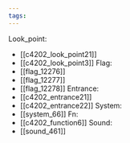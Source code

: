 ```yaml
---
tags:
---
```

Look_point:
- [[c4202_look_point21]]
- [[c4202_look_point3]]
Flag:
- [[flag_12276]]
- [[flag_12277]]
- [[flag_12278]]
Entrance:
- [[c4202_entrance21]]
- [[c4202_entrance22]]
System:
- [[system_66]]
Fn:
- [[c4202_function6]]
Sound:
- [[sound_461]]
